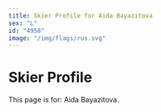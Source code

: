 ```yaml
---
title: Skier Profile for Aida Bayazitova
sex: "L"
id: "4958"
image: "/img/flags/rus.svg" 
---
```


# Skier Profile

This page is for: Aida Bayazitova.
    